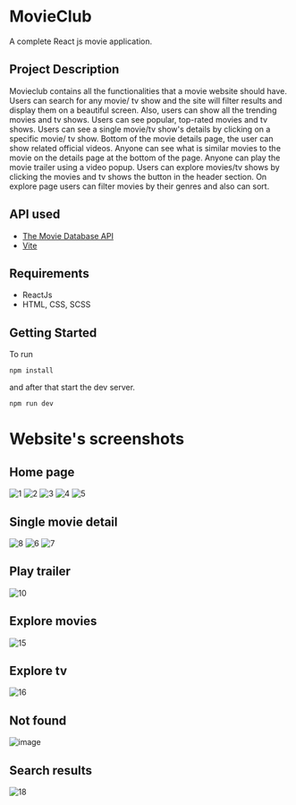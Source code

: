 # MovieClub
A complete React js movie application.

## Project Description

Movieclub contains all the functionalities that a movie website should have. Users can search for any movie/ tv show and the site will filter results and display them on a beautiful screen. Also, users can show all the trending movies and tv shows. Users can see popular, top-rated movies and tv shows. Users can see a single movie/tv show's details by clicking on a specific movie/ tv show. Bottom of the movie details page, the user can show related official videos. Anyone can see what is similar movies to the movie on the details page at the bottom of the page. Anyone can play the movie trailer using a video popup. Users can explore movies/tv shows by clicking the movies and tv shows the button in the header section. On explore page users can filter movies by their genres and also can sort.

## API used

- [The Movie Database API](https://www.themoviedb.org/)
- [Vite](https://vitejs.dev/)


## Requirements

- ReactJs
- HTML, CSS, SCSS

## Getting Started

To run

```shell
npm install
```

and after that start the dev server.

```shell
npm run dev
```

# Website's screenshots
 
 ## Home page
 ![1](https://github.com/kvishalkr/movieclub/assets/101409155/598cf7d9-9254-420a-9d08-621eb9b1c819)
![2](https://github.com/kvishalkr/movieclub/assets/101409155/d367857f-a2df-4e32-abdc-db0cd300bb5e)
![3](https://github.com/kvishalkr/movieclub/assets/101409155/2db78002-e1aa-4ba6-893d-0f539a13aa8b)
![4](https://github.com/kvishalkr/movieclub/assets/101409155/c209b4c0-8fab-4bbb-89de-8b6164e3aeb7)
![5](https://github.com/kvishalkr/movieclub/assets/101409155/bd2d674b-0bf4-4d21-b77c-20ba3569f924)


## Single movie detail
![8](https://github.com/kvishalkr/movieclub/assets/101409155/ee229579-bc4b-449e-af13-56cda4335140)
![6](https://github.com/kvishalkr/movieclub/assets/101409155/23c23685-6bb1-4167-9805-76e21f60374f)
![7](https://github.com/kvishalkr/movieclub/assets/101409155/96d23299-3d23-4ee7-93b4-869654e03c76)



## Play trailer
![10](https://github.com/kvishalkr/movieclub/assets/101409155/2586235b-c37e-406f-a855-9b6d8a2032b9)


## Explore movies
![15](https://user-images.githubusercontent.com/59603716/232020764-4207ccbe-f19d-4f41-a1fa-887d8606005b.PNG)

## Explore tv
![16](https://user-images.githubusercontent.com/59603716/232020852-f0e74fa7-0c32-48b9-a583-038e0f02e5c1.PNG)

## Not found
![image](https://github.com/kvishalkr/movieclub/assets/101409155/92c9ef2d-cd90-46d8-a396-1705fdac1acc)


## Search results
![18](https://user-images.githubusercontent.com/59603716/232020981-f4110f04-c6c1-4ecc-8b88-5597c11c8619.PNG)
